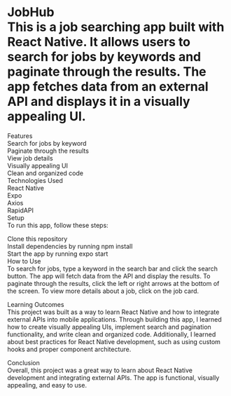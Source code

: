 <h1 class="has-line-data" data-line-start="0" data-line-end="2">JobHub<br>
This is a job searching app built with React Native. It allows users to search for jobs by keywords and paginate through the results. The app fetches data from an external API and displays it in a visually appealing UI.</h1>
<p class="has-line-data" data-line-start="3" data-line-end="16">Features<br>
Search for jobs by keyword<br>
Paginate through the results<br>
View job details<br>
Visually appealing UI<br>
Clean and organized code<br>
Technologies Used<br>
React Native<br>
Expo<br>
Axios<br>
RapidAPI<br>
Setup<br>
To run this app, follow these steps:</p>
<p class="has-line-data" data-line-start="17" data-line-end="22">Clone this repository<br>
Install dependencies by running npm install<br>
Start the app by running expo start<br>
How to Use<br>
To search for jobs, type a keyword in the search bar and click the search button. The app will fetch data from the API and display the results. To paginate through the results, click the left or right arrows at the bottom of the screen. To view more details about a job, click on the job card.</p>
<p class="has-line-data" data-line-start="23" data-line-end="25">Learning Outcomes<br>
This project was built as a way to learn React Native and how to integrate external APIs into mobile applications. Through building this app, I learned how to create visually appealing UIs, implement search and pagination functionality, and write clean and organized code. Additionally, I learned about best practices for React Native development, such as using custom hooks and proper component architecture.</p>
<p class="has-line-data" data-line-start="26" data-line-end="28">Conclusion<br>
Overall, this project was a great way to learn about React Native development and integrating external APIs. The app is functional, visually appealing, and easy to use.</p>
